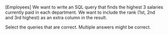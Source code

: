 [Employees] We want to write an SQL query that finds the highest 3 salaries currently paid in each department. We want to include the rank (1st, 2nd and 3rd highest) as an extra column in the result.

Select the queries that are correct. Multiple answers might be correct.
